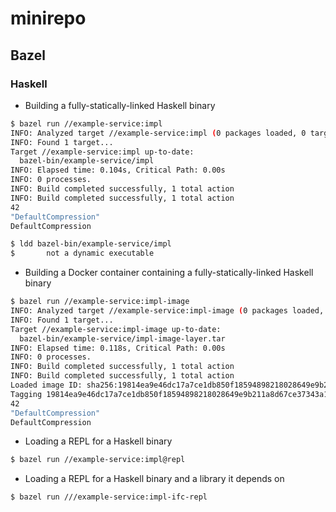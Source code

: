 # minirepo

## Bazel

### Haskell

* Building a fully-statically-linked Haskell binary

```bash
$ bazel run //example-service:impl
INFO: Analyzed target //example-service:impl (0 packages loaded, 0 targets configured).
INFO: Found 1 target...
Target //example-service:impl up-to-date:
  bazel-bin/example-service/impl
INFO: Elapsed time: 0.104s, Critical Path: 0.00s
INFO: 0 processes.
INFO: Build completed successfully, 1 total action
INFO: Build completed successfully, 1 total action
42
"DefaultCompression"
DefaultCompression

$ ldd bazel-bin/example-service/impl
$       not a dynamic executable
```

* Building a Docker container containing a fully-statically-linked Haskell
  binary

```bash
$ bazel run //example-service:impl-image
INFO: Analyzed target //example-service:impl-image (0 packages loaded, 0 targets configured).
INFO: Found 1 target...
Target //example-service:impl-image up-to-date:
  bazel-bin/example-service/impl-image-layer.tar
INFO: Elapsed time: 0.118s, Critical Path: 0.00s
INFO: 0 processes.
INFO: Build completed successfully, 1 total action
INFO: Build completed successfully, 1 total action
Loaded image ID: sha256:19814ea9e46dc17a7ce1db850f18594898218028649e9b211a8d67ce37343a1e
Tagging 19814ea9e46dc17a7ce1db850f18594898218028649e9b211a8d67ce37343a1e as bazel/example-service:impl-image
42
"DefaultCompression"
DefaultCompression
```

* Loading a REPL for a Haskell binary

```bash
$ bazel run //example-service:impl@repl
```

* Loading a REPL for a Haskell binary and a library it depends on

```bash
$ bazel run ///example-service:impl-ifc-repl
```
